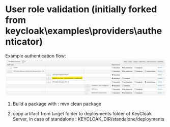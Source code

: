 User role validation (initially forked from keycloak\examples\providers\authenticator)
========================

Example authentication flow:
![Authentication flow](auth_flow.jpg "Authentication flow")

1. Build a package with :
mvn clean package

2. copy artifact from target folder to deployments folder of KeyCloak Server, in case of standalone : KEYCLOAK_DIR/standalone/deployments